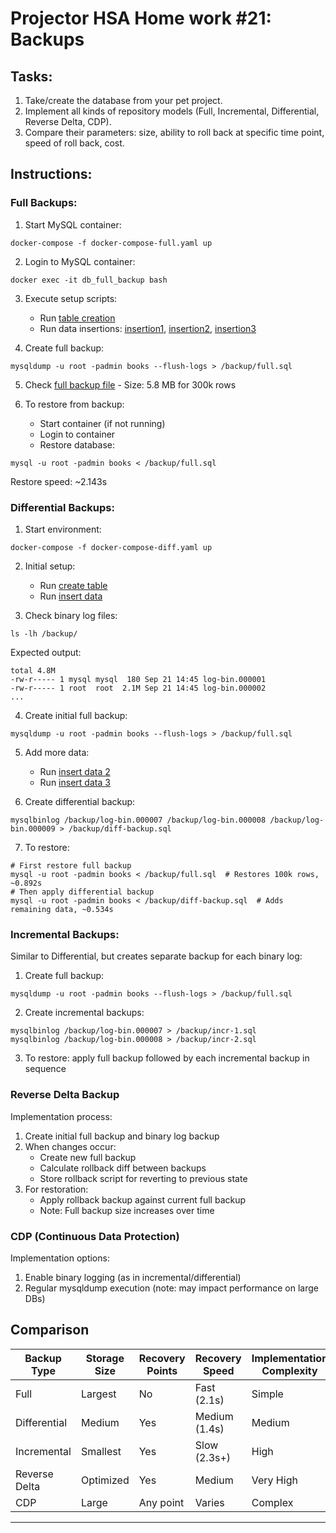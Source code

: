 # Projector HSA Home work #21: Backups

## Tasks:

1. Take/create the database from your pet project.
2. Implement all kinds of repository models (Full, Incremental, Differential, Reverse Delta, CDP).
3. Compare their parameters: size, ability to roll back at specific time point, speed of roll back, cost.

## Instructions:

### Full Backups:

1. Start MySQL container:

```shell
docker-compose -f docker-compose-full.yaml up
```

2. Login to MySQL container:

```shell
docker exec -it db_full_backup bash
```

3. Execute setup scripts:

   - Run [table creation](./sql/create_table.sql)
   - Run data insertions: [insertion1](./sql/insert1.sql), [insertion2](./sql/insert2.sql), [insertion3](./sql/insert3.sql)

4. Create full backup:

```shell
mysqldump -u root -padmin books --flush-logs > /backup/full.sql
```

5. Check [full backup file](./backups/full/full.sql) - Size: 5.8 MB for 300k rows

6. To restore from backup:
   - Start container (if not running)
   - Login to container
   - Restore database:

```shell
mysql -u root -padmin books < /backup/full.sql
```

Restore speed: ~2.143s

### Differential Backups:

1. Start environment:

```shell
docker-compose -f docker-compose-diff.yaml up
```

2. Initial setup:

   - Run [create table](./sql/create_table.sql)
   - Run [insert data](./sql/insert1.sql)

3. Check binary log files:

```shell
ls -lh /backup/
```

Expected output:

```
total 4.8M
-rw-r----- 1 mysql mysql  180 Sep 21 14:45 log-bin.000001
-rw-r----- 1 root  root  2.1M Sep 21 14:45 log-bin.000002
...
```

4. Create initial full backup:

```shell
mysqldump -u root -padmin books --flush-logs > /backup/full.sql
```

5. Add more data:

   - Run [insert data 2](./sql/insert2.sql)
   - Run [insert data 3](./sql/insert3.sql)

6. Create differential backup:

```shell
mysqlbinlog /backup/log-bin.000007 /backup/log-bin.000008 /backup/log-bin.000009 > /backup/diff-backup.sql
```

7. To restore:

```shell
# First restore full backup
mysql -u root -padmin books < /backup/full.sql  # Restores 100k rows, ~0.892s
# Then apply differential backup
mysql -u root -padmin books < /backup/diff-backup.sql  # Adds remaining data, ~0.534s
```

### Incremental Backups:

Similar to Differential, but creates separate backup for each binary log:

1. Create full backup:

```shell
mysqldump -u root -padmin books --flush-logs > /backup/full.sql
```

2. Create incremental backups:

```shell
mysqlbinlog /backup/log-bin.000007 > /backup/incr-1.sql
mysqlbinlog /backup/log-bin.000008 > /backup/incr-2.sql
```

3. To restore: apply full backup followed by each incremental backup in sequence

### Reverse Delta Backup

Implementation process:

1. Create initial full backup and binary log backup
2. When changes occur:
   - Create new full backup
   - Calculate rollback diff between backups
   - Store rollback script for reverting to previous state
3. For restoration:
   - Apply rollback backup against current full backup
   - Note: Full backup size increases over time

### CDP (Continuous Data Protection)

Implementation options:

1. Enable binary logging (as in incremental/differential)
2. Regular mysqldump execution (note: may impact performance on large DBs)

## Comparison

| Backup Type   | Storage Size | Recovery Points | Recovery Speed | Implementation Complexity |
| ------------- | ------------ | --------------- | -------------- | ------------------------- |
| Full          | Largest      | No              | Fast (2.1s)    | Simple                    |
| Differential  | Medium       | Yes             | Medium (1.4s)  | Medium                    |
| Incremental   | Smallest     | Yes             | Slow (2.3s+)   | High                      |
| Reverse Delta | Optimized    | Yes             | Medium         | Very High                 |
| CDP           | Large        | Any point       | Varies         | Complex                   |

---
